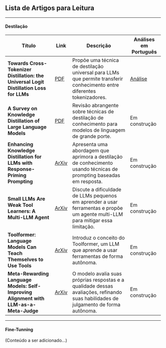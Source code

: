 ## Lista de Artigos para Leitura

---

#### Destilação

| **Título** | **Link** | **Descrição** | **Análises em Português** |
|--------|------|-----------|-----------------------|
| **Towards Cross-Tokenizer Distillation: the Universal Logit Distillation Loss for LLMs** | [PDF](https://arxiv.org/pdf/2402.12030) | Propõe uma técnica de destilação universal para LLMs que permite transferir conhecimento entre diferentes tokenizadores. | [Análise](./analises/SurveyKD.md) |
| **A Survey on Knowledge Distillation of Large Language Models** | [PDF](https://arxiv.org/pdf/2402.13116) | Revisão abrangente sobre técnicas de destilação de conhecimento para modelos de linguagem de grande porte. | Em construção |
| **Enhancing Knowledge Distillation for LLMs with Response-Priming Prompting** | [ArXiv](https://arxiv.org/abs/2412.17846) | Apresenta uma abordagem que aprimora a destilação de conhecimento usando técnicas de prompting baseadas em resposta. | Em construção |
| **Small LLMs Are Weak Tool Learners: A Multi-LLM Agent** | [ArXiv](https://arxiv.org/abs/2401.07324) | Discute a dificuldade de LLMs pequenos em aprender a usar ferramentas e propõe um agente multi-LLM para mitigar essa limitação. | Em construção |
| **Toolformer: Language Models Can Teach Themselves to Use Tools** | [ArXiv](https://arxiv.org/abs/2302.04761) | Introduz o conceito do Toolformer, um LLM que aprende a usar ferramentas de forma autônoma. | Em construção |
| **Meta-Rewarding Language Models: Self-Improving Alignment with LLM-as-a-Meta-Judge** | [ArXiv](https://arxiv.org/abs/2407.19594v2) | O modelo avalia suas próprias respostas e a qualidade dessas avaliações, refinando suas habilidades de julgamento de forma autônoma. | Em construção |

---

#### Fine-Tunning

(Conteúdo a ser adicionado...)
